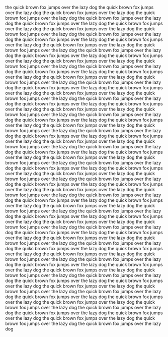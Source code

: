 the quick brown fox jumps over the lazy dog
the quick brown fox jumps over the lazy dog
the quick brown fox jumps over the lazy dog
the quick brown fox jumps over the lazy dog
the quick brown fox jumps over the lazy dog
the quick brown fox jumps over the lazy dog
the quick brown fox jumps over the lazy dog
the quick brown fox jumps over the lazy dog
the quick brown fox jumps over the lazy dog
the quick brown fox jumps over the lazy dog
the quick brown fox jumps over the lazy dog
the quick brown fox jumps over the lazy dog
the quick brown fox jumps over the lazy dog
the quick brown fox jumps over the lazy dog
the quick brown fox jumps over the lazy dog
the quick brown fox jumps over the lazy dog
the quick brown fox jumps over the lazy dog
the quick brown fox jumps over the lazy dog
the quick brown fox jumps over the lazy dog
the quick brown fox jumps over the lazy dog
the quick brown fox jumps over the lazy dog
the quick brown fox jumps over the lazy dog
the quick brown fox jumps over the lazy dog
the quick brown fox jumps over the lazy dog
the quick brown fox jumps over the lazy dog
the quick brown fox jumps over the lazy dog
the quick brown fox jumps over the lazy dog
the quick brown fox jumps over the lazy dog
the quick brown fox jumps over the lazy dog
the quick brown fox jumps over the lazy dog
the quick brown fox jumps over the lazy dog
the quick brown fox jumps over the lazy dog
the quick brown fox jumps over the lazy dog
the quick brown fox jumps over the lazy dog
the quick brown fox jumps over the lazy dog
the quick brown fox jumps over the lazy dog
the quick brown fox jumps over the lazy dog
the quick brown fox jumps over the lazy dog 
the quick brown fox jumps over the lazy dog
the quick brown fox jumps over the lazy dog 
the quick brown fox jumps over the lazy dog
the quick brown fox jumps over the lazy dog
the quick brown fox jumps over the lazy dog
the quick brown fox jumps over the lazy dog
the quick brown fox jumps over the lazy dog
the quick brown fox jumps over the lazy dog
the quick brown fox jumps over the lazy dog
the quick brown fox jumps over the lazy dog
the quick brown fox jumps over the lazy dog
the quick brown fox jumps over the lazy dog
the quick brown fox jumps over the lazy dog
the quick brown fox jumps over the lazy dog
the quick brown fox jumps over the lazy dog
the quick brown fox jumps over the lazy dog
the quick brown fox jumps over the lazy dog
the quick brown fox jumps over the lazy dog
the quick brown fox jumps over the lazy dog
the quick brown fox jumps over the lazy dog
the quick brown fox jumps over the lazy dog
the quick brown fox jumps over the lazy dog
the quick brown fox jumps over the lazy dog
the quick brown fox jumps over the lazy dog
the quick brown fox jumps over the lazy dog
the quick brown fox jumps over the lazy dog
the quick brown fox jumps over the lazy dog
the quick brown fox jumps over the lazy dog
the quick brown fox jumps over the lazy dog
the quick brown fox jumps over the lazy dog
the quick brown fox jumps over the lazy dog
the quick brown fox jumps over the lazy dog
the quick brown fox jumps over the lazy dog
the quick brown fox jumps over the lazy dog
the quick brown fox jumps over the lazy dog
the quick brown fox jumps over the lazy dog
the quick brown fox jumps over the lazy dog
the quikc brown fox jumps over the lazy dog
the quick brown fox jumps over the lazy dog
the quick brown fox jumps over the lazy dog
the quick brown fox jumps over the lazy dog
the quick brown fox jumps over the lazy dog
the quick brown fox jumps over the lazy dog
the quick brown fox jumps over the lazy dog
the quick brown fox jumps over the lazy dog
the quick brown fox jumps over the lazy dog
the quick brown fox jumps over the lazy dog
the quick brown fox jumps over the lazy dog
the quick brown fox jumps over the lazy dog
the quick brown fox jumps over the lazy dog
the quick brown fox jumps over the lazy dog
the quick brown fox jumps over the lazy dog
the quick brown fox jumps over the lazy dog
the quick brown fox jumps over the lazy dog
the quick brown fox jumps over the lazy dog 
the quick brown fox jumps over the lazy dog
the quick brown fox jumps over the lazy dog
the quick brown fox jumps over the lazy dog
the quick brown fox jumps over the lazy dog
the quick brown fox jumps over the lazy dog
the quick brown fox jumps over the lazy dog
the quick brown fox jumps over the lazy dog
